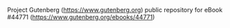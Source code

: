 Project Gutenberg (https://www.gutenberg.org) public repository for eBook #44771 (https://www.gutenberg.org/ebooks/44771)
